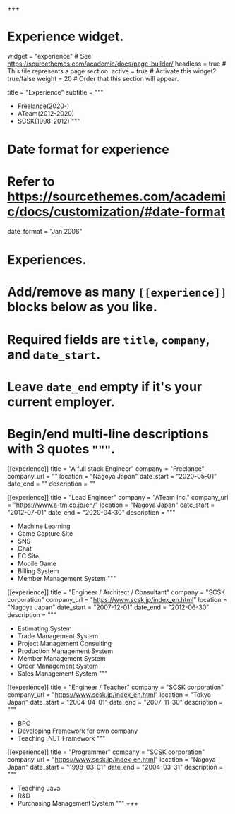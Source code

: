 +++
# Experience widget.
widget = "experience"  # See https://sourcethemes.com/academic/docs/page-builder/
headless = true  # This file represents a page section.
active = true  # Activate this widget? true/false
weight = 20  # Order that this section will appear.

title = "Experience"
subtitle = """
* Freelance(2020-)
* ATeam(2012-2020)
* SCSK(1998-2012)
"""

# Date format for experience
#   Refer to https://sourcethemes.com/academic/docs/customization/#date-format
date_format = "Jan 2006"

# Experiences.
#   Add/remove as many `[[experience]]` blocks below as you like.
#   Required fields are `title`, `company`, and `date_start`.
#   Leave `date_end` empty if it's your current employer.
#   Begin/end multi-line descriptions with 3 quotes `"""`.
[[experience]]
  title = "A full stack Engineer"
  company = "Freelance"
  company_url = ""
  location = "Nagoya Japan"
  date_start = "2020-05-01"
  date_end = ""
  description = ""

[[experience]]
  title = "Lead Engineer"
  company = "ATeam Inc."
  company_url = "https://www.a-tm.co.jp/en/"
  location = "Nagoya Japan"
  date_start = "2012-07-01"
  date_end = "2020-04-30"
  description = """
  * Machine Learning
  * Game Capture Site
  * SNS
  * Chat
  * EC Site
  * Mobile Game
  * Billing System
  * Member Management System
  """

[[experience]]
  title = "Engineer / Architect / Consultant"
  company = "SCSK corporation"
  company_url = "https://www.scsk.jp/index_en.html"
  location = "Nagoya Japan"
  date_start = "2007-12-01"
  date_end = "2012-06-30"
  description = """
  * Estimating System
  * Trade Management System
  * Project Management Consulting
  * Production Management System
  * Member Management System
  * Order Management System
  * Sales Management System
  """

[[experience]]
  title = "Engineer / Teacher"
  company = "SCSK corporation"
  company_url = "https://www.scsk.jp/index_en.html"
  location = "Tokyo Japan"
  date_start = "2004-04-01"
  date_end = "2007-11-30"
  description = """
  * BPO
  * Developing Framework for own company
  * Teaching .NET Framework
  """

[[experience]]
  title = "Programmer"
  company = "SCSK corporation"
  company_url = "https://www.scsk.jp/index_en.html"
  location = "Nagoya Japan"
  date_start = "1998-03-01"
  date_end = "2004-03-31"
  description = """
  * Teaching Java
  * R&D
  * Purchasing Management System
  """
+++
